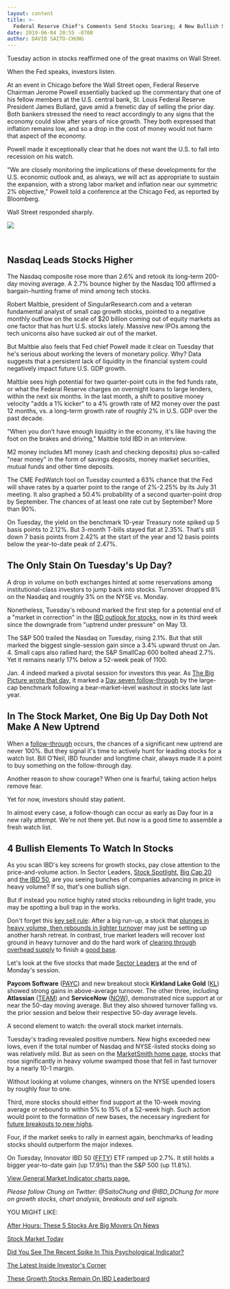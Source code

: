 ```yaml
---
layout: content
title: >-
  Federal Reserve Chief's Comments Send Stocks Soaring; 4 New Bullish Signs To Watch
date: 2019-06-04 20:55 -0700
author: DAVID SAITO-CHUNG
---
```






Tuesday action in stocks reaffirmed one of the great maxims on Wall Street.




When the Fed speaks, investors listen.


At an event in Chicago before the Wall Street open, Federal Reserve Chairman Jerome Powell essentially backed up the commentary that one of his fellow members at the U.S. central bank, St. Louis Federal Reserve President James Bullard, gave amid a frenetic day of selling the prior day. Both bankers stressed the need to react accordingly to any signs that the economy could slow after years of nice growth. They both expressed that inflation remains low, and so a drop in the cost of money would not harm that aspect of the economy.


Powell made it exceptionally clear that he does not want the U.S. to fall into recession on his watch.


"We are closely monitoring the implications of these developments for the U.S. economic outlook and, as always, we will act as appropriate to sustain the expansion, with a strong labor market and inflation near our symmetric 2% objective," Powell told a conference at the Chicago Fed, as reported by Bloomberg.


Wall Street responded sharply.


![](https://www.investors.com/wp-content/uploads/2019/06/MP060419-232x300.jpg)


 


Nasdaq Leads Stocks Higher
--------------------------


The Nasdaq composite rose more than 2.6% and retook its long-term 200-day moving average. A 2.7% bounce higher by the Nasdaq 100 affirmed a bargain-hunting frame of mind among tech stocks.


Robert Maltbie, president of SingularResearch.com and a veteran fundamental analyst of small cap growth stocks, pointed to a negative monthly outflow on the scale of $20 billion coming out of equity markets as one factor that has hurt U.S. stocks lately. Massive new IPOs among the tech unicorns also have sucked air out of the market.


But Maltbie also feels that Fed chief Powell made it clear on Tuesday that he's serious about working the levers of monetary policy. Why? Data suggests that a persistent lack of liquidity in the financial system could negatively impact future U.S. GDP growth.


Maltbie sees high potential for two quarter-point cuts in the fed funds rate, or what the Federal Reserve charges on overnight loans to large lenders, within the next six months. In the last month, a shift to positive money velocity "adds a 1% kicker" to a 4% growth rate of M2 money over the past 12 months, vs. a long-term growth rate of roughly 2% in U.S. GDP over the past decade.


"When you don't have enough liquidity in the economy, it's like having the foot on the brakes and driving," Maltbie told IBD in an interview.


M2 money includes M1 money (cash and checking deposits) plus so-called "near money" in the form of savings deposits, money market securities, mutual funds and other time deposits.


The CME FedWatch tool on Tuesday counted a 63% chance that the Fed will shave rates by a quarter point to the range of 2%-2.25% by its July 31 meeting. It also graphed a 50.4% probability of a second quarter-point drop by September. The chances of at least one rate cut by September? More than 90%.


On Tuesday, the yield on the benchmark 10-year Treasury note spiked up 5 basis points to 2.12%. But 3-month T-bills stayed flat at 2.35%. That's still down 7 basis points from 2.42% at the start of the year and 12 basis points below the year-to-date peak of 2.47%.


The Only Stain On Tuesday's Up Day?
-----------------------------------


A drop in volume on both exchanges hinted at some reservations among institutional-class investors to jump back into stocks. Turnover dropped 8% on the Nasdaq and roughly 3% on the NYSE vs. Monday.


Nonetheless, Tuesday's rebound marked the first step for a potential end of a "market in correction" in the [IBD outlook for stocks](https://research.investors.com/markettrend.aspx), now in its third week since the downgrade from "uptrend under pressure" on May 13.


The S&P 500 trailed the Nasdaq on Tuesday, rising 2.1%. But that still marked the biggest single-session gain since a 3.4% upward thrust on Jan. 4. Small caps also rallied hard; the S&P SmallCap 600 bolted ahead 2.7%. Yet it remains nearly 17% below a 52-week peak of 1100.


Jan. 4 indeed marked a pivotal session for investors this year. As [The Big Picture wrote that day](https://www.investors.com/market-trend/the-big-picture/dow-stock-market-gains/), it marked a [Day seven follow-through](https://www.investors.com/how-to-invest/investors-corner/how-to-find-next-stock-market-bottom/) by the large-cap benchmark following a bear-market-level washout in stocks late last year.


In The Stock Market, One Big Up Day Doth Not Make A New Uptrend
---------------------------------------------------------------


When a [follow-through](https://www.investors.com/how-to-invest/investors-corner/not-every-market-follow-through-works-2-red-flags-to-watch-for/) occurs, the chances of a significant new uptrend are never 100%. But they signal it's time to actively hunt for leading stocks for a watch list. Bill O'Neil, IBD founder and longtime chair, always made it a point to buy something on the follow-through day.


Another reason to show courage? When one is fearful, taking action helps remove fear.


Yet for now, investors should stay patient.


In almost every case, a follow-though can occur as early as Day four in a new rally attempt. We're not there yet. But now is a good time to assemble a fresh watch list.


4 Bullish Elements To Watch In Stocks
-------------------------------------


As you scan IBD's key screens for growth stocks, pay close attention to the price-and-volume action. In Sector Leaders, [Stock Spotlight](https://research.investors.com/stock-lists/stock-spotlight/), [Big Cap 20](https://research.investors.com/stock-lists/big-cap-20/) and [the IBD 50](https://research.investors.com/stock-lists/ibd-50/), are you seeing bunches of companies advancing in price in heavy volume? If so, that's one bullish sign.


But if instead you notice highly rated stocks rebounding in light trade, you may be spotting a bull trap in the works.


Don't forget this [key sell rule](https://www.investors.com/how-to-invest/investors-corner/how-to-invest-stocks-low-volume-sell/): After a big run-up, a stock that [plunges in heavy volume, then rebounds in lighter turnove](https://www.investors.com/how-to-invest/investors-corner/how-to-invest-stocks-low-volume-sell/)r may just be setting up another harsh retreat. In contrast, true market leaders will recover lost ground in heavy turnover and do the hard work of [clearing through overhead supply](https://www.investors.com/how-to-invest/investors-corner/stock-chart-reading-overhead-supply/) to finish a [good base](https://www.investors.com/how-to-invest/investors-corner/how-to-trade-stocks-base-stock-charts/).



Let's look at the five stocks that made [Sector Leaders](https://research.investors.com/stock-lists/sector-leaders) at the end of Monday's session.


**Paycom Software** ([PAYC](https://research.investors.com/quote.aspx?symbol=PAYC)) and new breakout stock **Kirkland Lake Gold** ([KL](https://research.investors.com/quote.aspx?symbol=KL)) showed strong gains in above-average turnover. The other three, including **Atlassian** ([TEAM](https://research.investors.com/quote.aspx?symbol=TEAM)) and **ServiceNow** ([NOW](https://research.investors.com/quote.aspx?symbol=NOW)), demonstrated nice support at or near the 50-day moving average. But they also showed turnover falling vs. the prior session and below their respective 50-day average levels.


A second element to watch: the overall stock market internals.


Tuesday's trading revealed positive numbers. New highs exceeded new lows, even if the total number of Nasdaq and NYSE-listed stocks doing so was relatively mild. But as seen on the [MarketSmith home page](https://marketsmith.investors.com/?src=A012BF), stocks that rose significantly in heavy volume swamped those that fell in fast turnover by a nearly 10-1 margin.


Without looking at volume changes, winners on the NYSE upended losers by roughly four to one.


Third, more stocks should either find support at the 10-week moving average or rebound to within 5% to 15% of a 52-week high. Such action would point to the formation of new bases, the necessary ingredient for [future breakouts to new highs](https://www.investors.com/how-to-invest/investors-corner/what-is-stock-breakout/).



Four, if the market seeks to rally in earnest again, benchmarks of leading stocks should outperform the major indexes.


On Tuesday, Innovator IBD 50 ([FFTY](https://research.investors.com/quote.aspx?symbol=FFTY)) ETF ramped up 2.7%. It still holds a bigger year-to-date gain (up 17.9%) than the S&P 500 (up 11.8%).


[View General Market Indicator charts page.](https://www.investors.com/wp-content/uploads/2019/06/IBD0406152509GMI2.pdf)


*Please follow Chung on Twitter: @SaitoChung and @IBD\_DChung for more on growth stocks, chart analysis, breakouts and sell signals.*


YOU MIGHT LIKE:


[After Hours: These 5 Stocks Are Big Movers On News](https://www.investors.com/market-trend/stock-market-today/dow-jones-futures-stock-market-rally-salesforce-stock-pivotal-stock-rewalk-robotics-fda-ok/)


[Stock Market Today](https://www.investors.com/market-trend/stock-market-today/stock-market-today-market-trends-best-stocks-buy-watch/)


[Did You See The Recent Spike In This Psychological Indicator?](https://research.investors.com/psychological-market-indicators/chart?type=putcall)


[The Latest Inside Investor's Corner](https://www.investors.com/category/how-to-invest/investors-corner/)


[These Growth Stocks Remain On IBD Leaderboard](https://www.investors.com/product/leaderboard/?artProdLink=Leaderboard)




